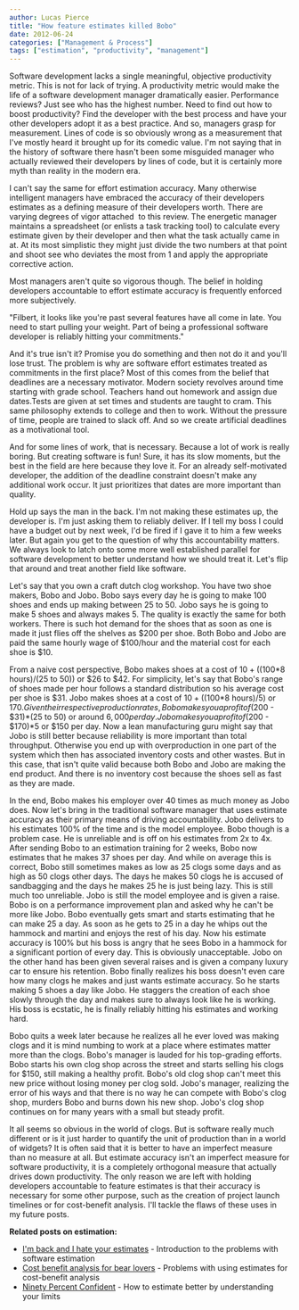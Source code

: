 ```yaml
---
author: Lucas Pierce
title: "How feature estimates killed Bobo"
date: 2012-06-24
categories: ["Management & Process"]
tags: ["estimation", "productivity", "management"]
---
```


Software development lacks a single meaningful, objective productivity metric. This is not for lack of trying. A productivity metric would make the life of a software development manager dramatically easier. Performance reviews? Just see who has the highest number. Need to find out how to boost productivity? Find the developer with the best process and have your other developers adopt it as a best practice. And so, managers grasp for measurement. Lines of code is so obviously wrong as a measurement that I've mostly heard it brought up for its comedic value. I'm not saying that in the history of software there hasn't been some misguided manager who actually reviewed their developers by lines of code, but it is certainly more myth than reality in the modern era.

I can't say the same for effort estimation accuracy. Many otherwise intelligent managers have embraced the accuracy of their developers estimates as a defining measure of their developers worth. There are varying degrees of vigor attached  to this review. The energetic manager maintains a spreadsheet (or enlists a task tracking tool) to calculate every estimate given by their developer and then what the task actually came in at. At its most simplistic they might just divide the two numbers at that point and shoot see who deviates the most from 1 and apply the appropriate corrective action.

Most managers aren't quite so vigorous though. The belief in holding developers accountable to effort estimate accuracy is frequently enforced more subjectively.

"Filbert, it looks like you're past several features have all come in late. You need to start pulling your weight. Part of being a professional software developer is reliably hitting your commitments."

And it's true isn't it? Promise you do something and then not do it and you'll lose trust. The problem is why are software effort estimates treated as commitments in the first place? Most of this comes from the belief that deadlines are a necessary motivator. Modern society revolves around time starting with grade school. Teachers hand out homework and assign due dates.Tests are given at set times and students are taught to cram. This same philosophy extends to college and then to work. Without the pressure of time, people are trained to slack off. And so we create artificial deadlines as a motivational tool.

And for some lines of work, that is necessary. Because a lot of work is really boring. But creating software is fun! Sure, it has its slow moments, but the best in the field are here because they love it. For an already self-motivated developer, the addition of the deadline constraint doesn't make any additional work occur. It just prioritizes that dates are more important than quality.

Hold up says the man in the back. I'm not making these estimates up, the developer is. I'm just asking them to reliably deliver. If I tell my boss I could have a budget out by next week, I'd be fired if I gave it to him a few weeks later. But again you get to the question of why this accountability matters. We always look to latch onto some more well established parallel for software development to better understand how we should treat it. Let's flip that around and treat another field like software.

Let's say that you own a craft dutch clog workshop. You have two shoe makers, Bobo and Jobo. Bobo says every day he is going to make 100 shoes and ends up making between 25 to 50. Jobo says he is going to make 5 shoes and always makes 5. The quality is exactly the same for both workers. There is such hot demand for the shoes that as soon as one is made it just flies off the shelves as $200 per shoe. Both Bobo and Jobo are paid the same hourly wage of $100/hour and the material cost for each shoe is $10.

From a naive cost perspective, Bobo makes shoes at a cost of $10+(($100\*8 hours)/(25 to 50)) or $26 to $42. For simplicity, let's say that Bobo's range of shoes made per hour follows a standard distribution so his average cost per shoe is $31. Jobo makes shoes at a cost of $10 + (($100\*8 hours)/5) or $170. Given their respective production rates, Bobo makes you a profit of ($200 - $31)\*(25 to 50) or around $6,000 per day. Jobo makes you a profit of ($200 - $170)\*5 or $150 per day. Now a lean manufacturing guru might say that Jobo is still better because reliability is more important than total throughput. Otherwise you end up with overproduction in one part of the system which then has associated inventory costs and other wastes. But in this case, that isn't quite valid because both Bobo and Jobo are making the end product. And there is no inventory cost because the shoes sell as fast as they are made.

In the end, Bobo makes his employer over 40 times as much money as Jobo does. Now let's bring in the traditional software manager that uses estimate accuracy as their primary means of driving accountability. Jobo delivers to his estimates 100% of the time and is the model employee. Bobo though is a problem case. He is unreliable and is off on his estimates from 2x to 4x. After sending Bobo to an estimation training for 2 weeks, Bobo now estimates that he makes 37 shoes per day. And while on average this is correct, Bobo still sometimes makes as low as 25 clogs some days and as high as 50 clogs other days. The days he makes 50 clogs he is accused of sandbagging and the days he makes 25 he is just being lazy. This is still much too unreliable. Jobo is still the model employee and is given a raise. Bobo is on a performance improvement plan and asked why he can't be more like Jobo. Bobo eventually gets smart and starts estimating that he can make 25 a day. As soon as he gets to 25 in a day he whips out the hammock and martini and enjoys the rest of his day. Now his estimate accuracy is 100% but his boss is angry that he sees Bobo in a hammock for a significant portion of every day. This is obviously unacceptable. Jobo on the other hand has been given several raises and is given a company luxury car to ensure his retention. Bobo finally realizes his boss doesn't even care how many clogs he makes and just wants estimate accuracy. So he starts making 5 shoes a day like Jobo. He staggers the creation of each shoe slowly through the day and makes sure to always look like he is working. His boss is ecstatic, he is finally reliably hitting his estimates and working hard.

Bobo quits a week later because he realizes all he ever loved was making clogs and it is mind numbing to work at a place where estimates matter more than the clogs. Bobo's manager is lauded for his top-grading efforts. Bobo starts his own clog shop across the street and starts selling his clogs for $150, still making a healthy profit. Bobo's old clog shop can't meet this new price without losing money per clog sold. Jobo's manager, realizing the error of his ways and that there is no way he can compete with Bobo's clog shop, murders Bobo and burns down his new shop. Jobo's clog shop continues on for many years with a small but steady profit.

It all seems so obvious in the world of clogs. But is software really much different or is it just harder to quantify the unit of production than in a world of widgets? It is often said that it is better to have an imperfect measure than no measure at all. But estimate accuracy isn't an imperfect measure for software productivity, it is a completely orthogonal measure that actually drives down productivity. The only reason we are left with holding developers accountable to feature estimates is that their accuracy is necessary for some other purpose, such as the creation of project launch timelines or for cost-benefit analysis. I'll tackle the flaws of these uses in my future posts.

**Related posts on estimation:**
- [I'm back and I hate your estimates](/posts/i-hate-your-estimates/) - Introduction to the problems with software estimation
- [Cost benefit analysis for bear lovers](/posts/cost-benefit-analysis/) - Problems with using estimates for cost-benefit analysis
- [Ninety Percent Confident](/posts/ninety-percent-confident/) - How to estimate better by understanding your limits